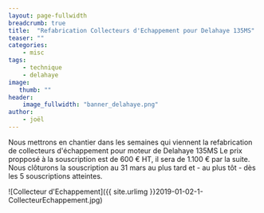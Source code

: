 ```yaml
---
layout: page-fullwidth
breadcrumb: true
title:  "Refabrication Collecteurs d'Echappement pour Delahaye 135MS"
teaser: ""
categories:
    - misc
tags:
    - technique
    - delahaye
image:
   thumb: ""
header:
    image_fullwidth: "banner_delahaye.png"
author:
    - joël
---
```


Nous mettrons en chantier dans les semaines qui viennent la refabrication de collecteurs d'échappement pour moteur de Delahaye 135MS
Le prix propposé à la souscription est de 600 € HT, il sera de 1.100 € par la suite.
Nous clôturons la souscription au 31 mars au plus tard et - au plus tôt - dès les 5 souscriptions atteintes.

![Collecteur d'Echappement]({{ site.urlimg }}2019-01-02-1-CollecteurEchappement.jpg)

